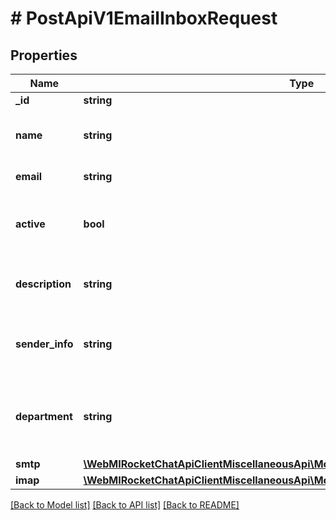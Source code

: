 # # PostApiV1EmailInboxRequest

## Properties

Name | Type | Description | Notes
------------ | ------------- | ------------- | -------------
**_id** | **string** | Email Id | [optional]
**name** | **string** | The name you wish to set for your email. |
**email** | **string** | The email to be used |
**active** | **bool** | Set whether or not the email is active. |
**description** | **string** | The description for this entry. | [optional]
**sender_info** | **string** | Sender info to be attached on outgoing emails. | [optional]
**department** | **string** | The department to which the email will be available. | [optional]
**smtp** | [**\WebMIRocketChatApiClientMiscellaneousApi\Model\PostApiV1EmailInboxRequestSmtp**](PostApiV1EmailInboxRequestSmtp.md) |  |
**imap** | [**\WebMIRocketChatApiClientMiscellaneousApi\Model\PostApiV1EmailInboxRequestImap**](PostApiV1EmailInboxRequestImap.md) |  |

[[Back to Model list]](../../README.md#models) [[Back to API list]](../../README.md#endpoints) [[Back to README]](../../README.md)
